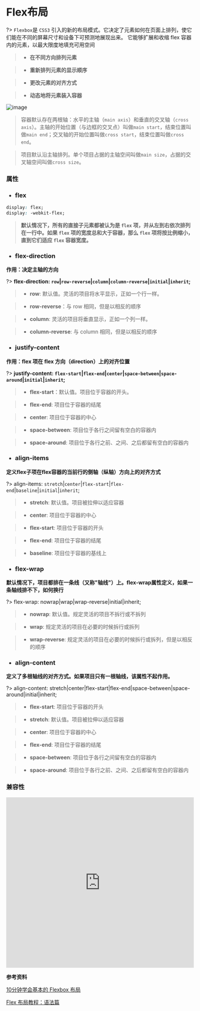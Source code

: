 # Flex布局

?> `Flexbox`是 `CSS3` 引入的新的布局模式。它决定了元素如何在页面上排列，使它们能在不同的屏幕尺寸和设备下可预测地展现出来。
它能够扩展和收缩 flex 容器内的元素，以最大限度地填充可用空间

> - **在不同方向排列元素**

> - **重新排列元素的显示顺序**

> - **更改元素的对齐方式**

> - **动态地将元素装入容器**

![image](http://www.ruanyifeng.com/blogimg/asset/2015/bg2015071004.png)

> 容器默认存在两根轴：水平的主轴（`main axis`）和垂直的交叉轴（`cross axis`）。主轴的开始位置（与边框的交叉点）叫做`main start`，结束位置叫做`main end`；交叉轴的开始位置叫做`cross start`，结束位置叫做`cross end`。

> 项目默认沿主轴排列。单个项目占据的主轴空间叫做`main size`，占据的交叉轴空间叫做`cross size`。

### 属性

- ### flex

```css
display: flex;
display: -webkit-flex;
```

> **默认情况下，所有的直接子元素都被认为是 `flex` 项，并从左到右依次排列在一行中。如果 `flex` 项的宽度总和大于容器，那么 `flex` 项将按比例缩小，直到它们适应 `flex` 容器宽度。**

<vuep template="#demo1" class="full-page"></vuep>
<script v-pre type="text/x-template" id="demo1">
<style>
  .flex-box{
    display: flex;
    display: -webkit-flex;
    width: 800px;
    background: #EFF8F3;
    margin: 30px auto;
  }
  .flex-box div{
    width: 50px;
    background: #42b983;
    height: 80px;
  }
  .flex-box div:nth-child(2n){
    background: #ADBB3C;
  }
</style>
<template>
  <div class="flex-box">
    <div>1</div>
    <div>2</div>
    <div>3</div>
    <div>4</div>
    <div>5</div>
    <div>6</div>
    <div>7</div>
    <div>8</div>
  </div>
</template>
<script></script>
</script>

- ### flex-direction

**作用：决定主轴的方向**

?> **flex-direction: `row`|`row-reverse`|`column`|`column-reverse`|`initial`|`inherit`;**

> - **row**: 默认值。灵活的项目将水平显示，正如一个行一样。

> - **row-reverse**：与 row 相同，但是以相反的顺序

> - **column**: 灵活的项目将垂直显示，正如一个列一样。

> - **column-reverse**: 与 column 相同，但是以相反的顺序

<vuep template="#demo2" class="full-page"></vuep>
<script v-pre type="text/x-template" id="demo2">
<style>
  .flex-box{
    display: flex;
    display: -webkit-flex;
    width: 800px;
    background: #EFF8F3;
    margin: 30px auto;
    flex-direction: row;
  }
  .flex-box div{
    width: 50px;
    background: #42b983;
    height: 80px;
  }
  .flex-box div:nth-child(2n){
    background: #ADBB3C;
  }
  .change-btn{
    text-align:center;
    padding: 20px 0;
  }
</style>
<template>
  <div>
  <div class="change-btn">
    <input type="radio" name="radio1" @change="changeInput" value="row" checked/>row
    <input type="radio" name="radio1" @change="changeInput" value="row-reverse"/>row-reverse
    <input type="radio" name="radio1" @change="changeInput" value="column"/>column
    <input type="radio" name="radio1" @change="changeInput" value="column-reverse"/>column-reverse
  </div>
  <div class="flex-box" :style="{'flex-direction': value}">
    <div>1</div>
    <div>2</div>
    <div>3</div>
    <div>4</div>
    <div>5</div>
    <div>6</div>
    <div>7</div>
    <div>8</div>
  </div>
  </div>
</template>
<script>
  module.exports = {
    data: function () {
      return { name: 'Vue',value: 'row' }
    },
    methods: {
      changeInput: function (event) {
        this.value = event.target.value;
      }
    }
  }
</script>
</script>

- ### justify-content

**作用：flex 项在 flex 方向（direction）上的对齐位置**

?> **justify-content: `flex-start`|`flex-end`|`center`|`space-between`|`space-around`|`initial`|`inherit`;**

> - **flex-start**：默认值。项目位于容器的开头。

> - **flex-end**: 项目位于容器的结尾

> - **center**: 项目位于容器的中心

> - **space-between**: 项目位于各行之间留有空白的容器内

> - **space-around**: 项目位于各行之前、之间、之后都留有空白的容器内

<vuep template="#demo3" class="full-page"></vuep>
<script v-pre type="text/x-template" id="demo3">
<style>
  .flex-box{
    display: flex;
    display: -webkit-flex;
    width: 800px;
    background: #EFF8F3;
    margin: 30px auto;
    flex-direction: row;
  }
  .flex-box div{
    width: 50px;
    background: #42b983;
    height: 80px;
  }
  .flex-box div:nth-child(2n){
    background: #ADBB3C;
  }
  .change-btn{
    text-align:center;
    padding: 20px 0;
  }
</style>
<template>
  <div>
  <div class="change-btn">
    <input type="radio" name="radio1" @change="changeInput" value="flex-start" checked/>flex-start
    <input type="radio" name="radio1" @change="changeInput" value="flex-end"/>flex-end
    <input type="radio" name="radio1" @change="changeInput" value="center"/>center
    <input type="radio" name="radio1" @change="changeInput" value="space-between"/>space-between
    <input type="radio" name="radio1" @change="changeInput" value="space-around"/>space-around
  </div>
  <div class="flex-box" :style="{'justify-content': value}">
    <div>1</div>
    <div>2</div>
    <div>3</div>
    <div>4</div>
    <div>5</div>
    <div>6</div>
    <div>7</div>
    <div>8</div>
  </div>
  </div>
</template>
<script>
  module.exports = {
    data: function () {
      return { name: 'Vue',value: 'flex-start' }
    },
    methods: {
      changeInput: function (event) {
        this.value = event.target.value;
      }
    }
  }
</script>
</script>

- ### align-items

**定义flex子项在flex容器的当前行的侧轴（纵轴）方向上的对齐方式**

?> align-items: `stretch`|`center`|`flex-start`|`flex-end`|`baseline`|`initial`|`inherit`;

> - **stretch**: 默认值。项目被拉伸以适应容器

> - **center**: 项目位于容器的中心

> - **flex-start**: 项目位于容器的开头

> - **flex-end**: 项目位于容器的结尾

> - **baseline**: 项目位于容器的基线上

<vuep template="#demo4" class="full-page"></vuep>
<script v-pre type="text/x-template" id="demo4">
<style>
  .flex-box{
    display: flex;
    display: -webkit-flex;
    width: 800px;
    background: #EFF8F3;
    margin: 30px auto;
    flex-direction: row;
    height:140px;
  }
  .flex-box div{
    width: 50px;
    background: #42b983;
    height: 80px;
  }
  .flex-box div:nth-child(2n){
    background: #ADBB3C;
    font-size: 24px;
    height: 100px;
  }
  .change-btn{
    text-align:center;
    padding: 20px 0;
  }
</style>
<template>
  <div>
  <div class="change-btn">
    <input type="radio" name="radio1" @change="changeInput" value="stretch" checked/>stretch
    <input type="radio" name="radio1" @change="changeInput" value="center"/>center
    <input type="radio" name="radio1" @change="changeInput" value="flex-start"/>flex-start
    <input type="radio" name="radio1" @change="changeInput" value="flex-end"/>flex-end
    <input type="radio" name="radio1" @change="changeInput" value="baseline"/>baseline
  </div>
  <div class="flex-box" :style="{'align-items': value}">
    <div>1</div>
    <div>2</div>
    <div>3</div>
    <div>4</div>
    <div>5</div>
    <div>6</div>
    <div>7</div>
    <div>8</div>
  </div>
  </div>
</template>
<script>
  module.exports = {
    data: function () {
      return { name: 'Vue',value: 'stretch' }
    },
    methods: {
      changeInput: function (event) {
        this.value = event.target.value;
      }
    }
  }
</script>
</script>

- ### flex-wrap

**默认情况下，项目都排在一条线（又称"轴线"）上。flex-wrap属性定义，如果一条轴线排不下，如何换行**

?> flex-wrap: nowrap|wrap|wrap-reverse|initial|inherit;

> - **nowrap**: 默认值。规定灵活的项目不拆行或不拆列

> - **wrap**: 规定灵活的项目在必要的时候拆行或拆列

> - **wrap-reverse**: 规定灵活的项目在必要的时候拆行或拆列，但是以相反的顺序

- ### align-content

**定义了多根轴线的对齐方式。如果项目只有一根轴线，该属性不起作用。**

?> align-content: stretch|center|flex-start|flex-end|space-between|space-around|initial|inherit;

> - **flex-start**: 项目位于容器的开头

> - **stretch**: 默认值。项目被拉伸以适应容器

> - **center**: 项目位于容器的中心

> - **flex-end**: 项目位于容器的结尾

> - **space-between**: 项目位于各行之间留有空白的容器内

> - **space-around**: 项目位于各行之前、之间、之后都留有空白的容器内

<vuep template="#demo5" class="full-page"></vuep>
<script v-pre type="text/x-template" id="demo5">
<style>
  .flex-box{
    display: flex;
    display: -webkit-flex;
    width: 800px;
    background: #EFF8F3;
    margin: 30px auto;
    flex-direction: row;
    height:300px;
    flex-wrap: wrap;
  }
  .flex-box div{
    width: 50px;
    background: #42b983;
    height: 80px;
  }
  .flex-box div:nth-child(2n){
    background: #ADBB3C;
    font-size: 24px;
    height: 100px;
    width: 80px
  }
  .change-btn{
    text-align:center;
    padding: 20px 0;
  }
</style>
<template>
  <div>
  <div class="change-btn">
    <input type="radio" name="radio1" @change="changeInput" value="stretch" checked/>stretch
    <input type="radio" name="radio1" @change="changeInput" value="flex-start"/>flex-start
    <input type="radio" name="radio1" @change="changeInput" value="flex-end"/>flex-end
    <input type="radio" name="radio1" @change="changeInput" value="center"/>center
    <input type="radio" name="radio1" @change="changeInput" value="space-between"/>space-between
    <input type="radio" name="radio1" @change="changeInput" value="space-around"/>space-around
  </div>
  <div class="flex-box" :style="{'align-content': value}">
    <div>1</div>
    <div>2</div>
    <div>3</div>
    <div>4</div>
    <div>5</div>
    <div>6</div>
    <div>7</div>
    <div>8</div>
    <div>9</div>
    <div>10</div>
    <div>11</div>
    <div>12</div>
    <div>13</div>
    <div>14</div>
    <div>15</div>
    <div>16</div>
    <div>17</div>
    <div>18</div>
  </div>
  </div>
</template>
<script>
  module.exports = {
    data: function () {
      return { name: 'Vue',value: 'stretch' }
    },
    methods: {
      changeInput: function (event) {
        this.value = event.target.value;
      }
    }
  }
</script>
</script>


### 兼容性

<iframe src="https://caniuse.bitsofco.de/embed/index.html?feat=flexbox&amp;periods=future_1,current,past_1,past_2,past_3&amp;accessible-colours=false" frameborder="0" width="100%" height="458px"></iframe>

**参考资料**

[10分钟学会基本的 Flexbox 布局](http://www.css88.com/archives/7760)

[Flex 布局教程：语法篇](http://www.ruanyifeng.com/blog/2015/07/flex-grammar.html?^%$)